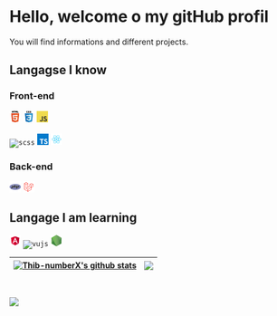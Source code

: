 
# Hello, welcome o my gitHub profil

You will find informations and different projects.

## Langagse I know

  ### Front-end

<code><img height="20" alt="html" src="https://raw.githubusercontent.com/github/explore/80688e429a7d4ef2fca1e82350fe8e3517d3494d/topics/html/html.png"></code>
<code><img height="20" alt="css" src="https://raw.githubusercontent.com/github/explore/80688e429a7d4ef2fca1e82350fe8e3517d3494d/topics/css/css.png"></code>
<code><img height="20" alt="javascript" src="https://raw.githubusercontent.com/github/explore/80688e429a7d4ef2fca1e82350fe8e3517d3494d/topics/javascript/javascript.png"></code>
<br/>
<br/>
<code><img height="20" alt="scss" src="https://raw.githubusercontent.com/github/explore/80688e429a7d4ef2fca1e82350fe8e3517d3494d/topics/scss/scss.png"></code>
<code><img height="20" alt="typescript" src="https://raw.githubusercontent.com/github/explore/80688e429a7d4ef2fca1e82350fe8e3517d3494d/topics/typescript/typescript.png"></code>
<code><img height="20" alt="react" src="https://raw.githubusercontent.com/github/explore/80688e429a7d4ef2fca1e82350fe8e3517d3494d/topics/react/react.png"></code>

  ### Back-end

<code><img height="20" alt="php" src="https://raw.githubusercontent.com/github/explore/80688e429a7d4ef2fca1e82350fe8e3517d3494d/topics/php/php.png"></code>
<code><img height="20" alt="laravel" src="https://raw.githubusercontent.com/github/explore/80688e429a7d4ef2fca1e82350fe8e3517d3494d/topics/laravel/laravel.png"></code>

## Langage I am learning

<code><img height="20" alt="angular" src="https://raw.githubusercontent.com/github/explore/80688e429a7d4ef2fca1e82350fe8e3517d3494d/topics/angular/angular.png"></code>
<code><img height="20" alt="vujs" src="https://raw.githubusercontent.com/github/explore/80688e429a7d4ef2fca1e82350fe8e3517d3494d/topics/vujs/vujs.png"></code>
<code><img height="20" alt="nodejs" src="https://raw.githubusercontent.com/github/explore/80688e429a7d4ef2fca1e82350fe8e3517d3494d/topics/nodejs/nodejs.png"></code>


| <a href="https://github.com/Thib-numberX/github-readme-stats"><img align="center" src="https://github-readme-stats.vercel.app/api?username=Thib-numberX&show_icons=true&include_all_commits=true&theme=buefy&hide_border=true" alt="Thib-numberX's github stats" /></a> | <a href="https://github.com/Thib-numberX/github-readme-stats"><img align="center" src="https://github-readme-stats.vercel.app/api/top-langs/?username=Thib-numberX&layout=compact&theme=buefy&hide_border=true" /></a> |
| ------------- | ------------- |

<br/>

<a href="https://www.linkedin.com/in/thibault-peronno/"><img src="https://img.shields.io/badge/linkedin--lightgrey?style=social&logo=linkedin"></a>






